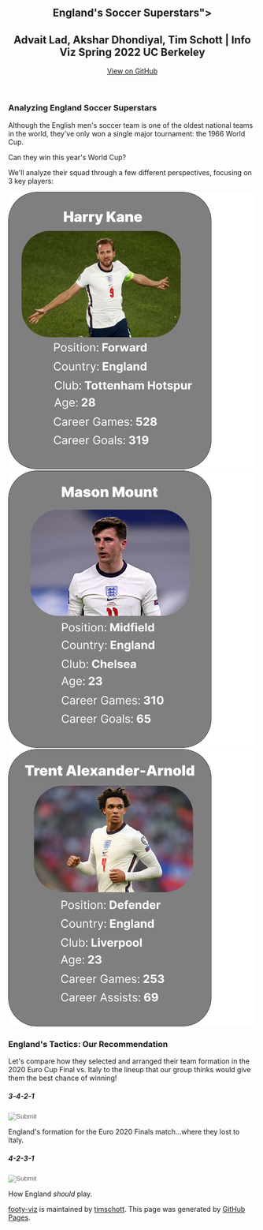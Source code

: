 <script src="js/test.js"></script>
<script src="js/formations.js"></script>
<header class="page-header" role="banner">
	<div class="top-page">
		<h2 class="project-tagline">England's Soccer Superstars"></h2>
		<h2 class="project-tagline">Advait Lad, Akshar Dhondiyal, Tim Schott | Info Viz Spring 2022 UC Berkeley</h2>
		<a href="https://github.com/timschott/footy-viz" class="btn">View on GitHub</a>
	</div>
</header>
<body>
	<div class="container" id = "title-container">
		<div class="row">
			<h3>Analyzing England Soccer Superstars</h3>
		</div>
	</div>
	<div class="container" id = "intro-container">
		<div class = "row">
			<p>Although the English men's soccer team is one of the oldest national teams in the world, they’ve only won a single major tournament: the 1966 World Cup.</p>
			<p>Can they win this year's World Cup?</p>
			<p>We'll analyze their squad through a few different perspectives, focusing on 3 key players:</p>
		</div>
	</div>
	<div class="container" id = "card-container">
		<div class = "row">
			<div class="col" id ="kane-card">
				<img src="extra/kane_playing_card.png" alt="Harry Kane playing card">
			</div>
			<div class="col" id ="mount-card">
				<img src="extra/mount_playing_card.png" alt="Mason Mount playing card">
			</div>
			<div class="col" id ="trent-card">
				<img src="extra/trent_playing_card.png" alt="Trent Alexander-Arnold playing card">
			</div>
		</div>
	</div>
	<!-- >
	Example of using an event handler and linking to a external js func.
	<div class="container" id = "button-test">
		<p class="button-able">Test Text Here</p>
		<button onclick="changeColor()">Test Button Here</button>
	</div>
	-->
	<div class="mt-2 container" id = "title-frame-for-d3">
		<div class = "row">
			<h3>England's Tactics: Our Recommendation</h3>
		</div>
	</div>
	<div class="container" id = "frame-the-d3-container">
		<div class = "row">
			<p>Let's compare how they selected and arranged their team formation in the 2020 Euro Cup Final vs. Italy to the lineup that our group thinks would give them the best chance of winning!</p>
		</div>
	</div>
	<div class="container" id = "image-container">
		<div class="row">
			<div class="col-lg-6">
				<h5>3-4-2-1</h5>
				<!--
				<p>This is how England at Euro 2020 Final. Starting with 3 defenders at the back can underpin an aggressively offensive strategy, but England's personnel included an equal number of defenders and attacking players. This resulted in a rather rigid gameplan that produced few promising attack chances -- save for an almost immediate goal in the second minute, courtesy of Luke Shaw.</p>
				-->	
				<input type="image" src="https://raw.githubusercontent.com/timschott/footy-viz/main/extra/default-tactics-board-sm.png" style="opacity: 0.6;" onclick="default_lineup()"  onmouseout="this.style.opacity=0.6;" onmouseover="this.style.opacity=1;">
				<p>England's formation for the Euro 2020 Finals match...where they lost to Italy.</p>
			</div>
			<div class="col-lg-6">
				<h5>4-2-3-1</h5>
				<input type="image" src="https://raw.githubusercontent.com/timschott/footy-viz/main/extra/default-tactics-board-sm.png" style="opacity: 0.6;" onclick="new_lineup()"  onmouseout="this.style.opacity=0.6;" onmouseover="this.style.opacity=1;">
				<p>How England <i>should</i> play.</p>
			</div>
		</div>	
	</div>
	<div class="container" id="positions-board"></div>
<footer class="site-footer">
	<span class="site-footer-owner"><a href="https://github.com/timschott/footy-viz">footy-viz</a> is maintained by <a href="https://github.com/timschott">timschott</a>.</span>
	<span class="site-footer-credits">This page was generated by <a href="https://pages.github.com">GitHub Pages</a>.</span>
</footer>
</body>